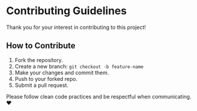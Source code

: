 # Contributing Guidelines

Thank you for your interest in contributing to this project!

## How to Contribute

1. Fork the repository.
2. Create a new branch: `git checkout -b feature-name`
3. Make your changes and commit them.
4. Push to your forked repo.
5. Submit a pull request.

Please follow clean code practices and be respectful when communicating. ❤️